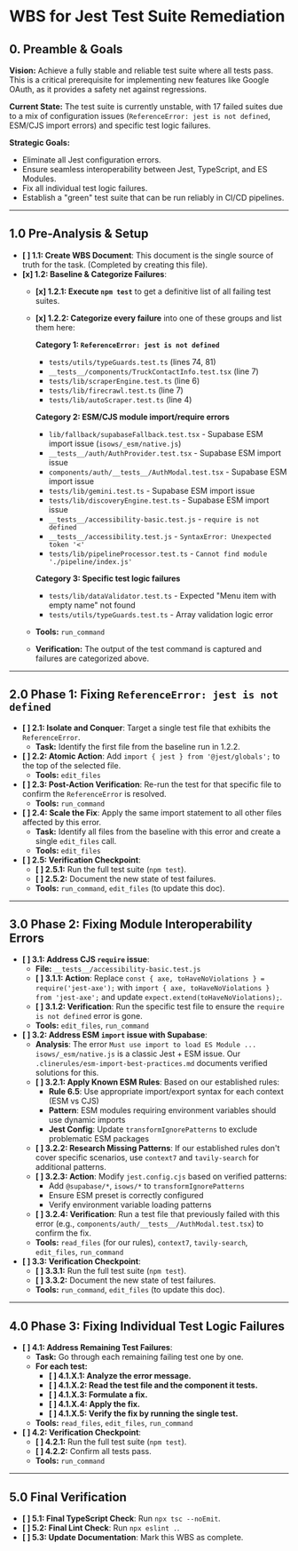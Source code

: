 # WBS for Jest Test Suite Remediation

## 0. Preamble & Goals

**Vision:** Achieve a fully stable and reliable test suite where all tests pass. This is a critical prerequisite for implementing new features like Google OAuth, as it provides a safety net against regressions.

**Current State:** The test suite is currently unstable, with 17 failed suites due to a mix of configuration issues (`ReferenceError: jest is not defined`, ESM/CJS import errors) and specific test logic failures.

**Strategic Goals:**
- Eliminate all Jest configuration errors.
- Ensure seamless interoperability between Jest, TypeScript, and ES Modules.
- Fix all individual test logic failures.
- Establish a "green" test suite that can be run reliably in CI/CD pipelines.

---

## 1.0 Pre-Analysis & Setup

- **[ ] 1.1: Create WBS Document**: This document is the single source of truth for the task. (Completed by creating this file).
- **[x] 1.2: Baseline & Categorize Failures**:
    - **[x] 1.2.1: Execute `npm test`** to get a definitive list of all failing test suites.
    - **[x] 1.2.2: Categorize every failure** into one of these groups and list them here:
        
        **Category 1: `ReferenceError: jest is not defined`**
        - `tests/utils/typeGuards.test.ts` (lines 74, 81)
        - `__tests__/components/TruckContactInfo.test.tsx` (line 7)
        - `tests/lib/scraperEngine.test.ts` (line 6)
        - `tests/lib/firecrawl.test.ts` (line 7)
        - `tests/lib/autoScraper.test.ts` (line 4)
        
        **Category 2: ESM/CJS module import/require errors**
        - `lib/fallback/supabaseFallback.test.tsx` - Supabase ESM import issue (`isows/_esm/native.js`)
        - `__tests__/auth/AuthProvider.test.tsx` - Supabase ESM import issue
        - `components/auth/__tests__/AuthModal.test.tsx` - Supabase ESM import issue
        - `tests/lib/gemini.test.ts` - Supabase ESM import issue
        - `tests/lib/discoveryEngine.test.ts` - Supabase ESM import issue
        - `__tests__/accessibility-basic.test.js` - `require is not defined`
        - `__tests__/accessibility.test.js` - `SyntaxError: Unexpected token '<'`
        - `tests/lib/pipelineProcessor.test.ts` - `Cannot find module './pipeline/index.js'`
        
        **Category 3: Specific test logic failures**
        - `tests/lib/dataValidator.test.ts` - Expected "Menu item with empty name" not found
        - `tests/utils/typeGuards.test.ts` - Array validation logic error
        
    - **Tools:** `run_command`
    - **Verification:** The output of the test command is captured and failures are categorized above.

---

## 2.0 Phase 1: Fixing `ReferenceError: jest is not defined`

- **[ ] 2.1: Isolate and Conquer**: Target a single test file that exhibits the `ReferenceError`.
    - **Task:** Identify the first file from the baseline run in 1.2.2.
- **[ ] 2.2: Atomic Action**: Add `import { jest } from '@jest/globals';` to the top of the selected file.
    - **Tools:** `edit_files`
- **[ ] 2.3: Post-Action Verification**: Re-run the test for that specific file to confirm the `ReferenceError` is resolved.
    - **Tools:** `run_command`
- **[ ] 2.4: Scale the Fix**: Apply the same import statement to all other files affected by this error.
    - **Task:** Identify all files from the baseline with this error and create a single `edit_files` call.
    - **Tools:** `edit_files`
- **[ ] 2.5: Verification Checkpoint**:
    - **[ ] 2.5.1:** Run the full test suite (`npm test`).
    - **[ ] 2.5.2:** Document the new state of test failures.
    - **Tools:** `run_command`, `edit_files` (to update this doc).

---

## 3.0 Phase 2: Fixing Module Interoperability Errors

- **[ ] 3.1: Address CJS `require` issue**:
    - **File:** `__tests__/accessibility-basic.test.js`
    - **[ ] 3.1.1: Action**: Replace `const { axe, toHaveNoViolations } = require('jest-axe');` with `import { axe, toHaveNoViolations } from 'jest-axe';` and update `expect.extend(toHaveNoViolations);`.
    - **[ ] 3.1.2: Verification**: Run the specific test file to ensure the `require is not defined` error is gone.
    - **Tools:** `edit_files`, `run_command`
- **[ ] 3.2: Address ESM `import` issue with Supabase**:
    - **Analysis**: The error `Must use import to load ES Module ... isows/_esm/native.js` is a classic Jest + ESM issue. Our `.clinerules/esm-import-best-practices.md` documents verified solutions for this.
    - **[ ] 3.2.1: Apply Known ESM Rules**: Based on our established rules:
        - **Rule 6.5**: Use appropriate import/export syntax for each context (ESM vs CJS)
        - **Pattern**: ESM modules requiring environment variables should use dynamic imports
        - **Jest Config**: Update `transformIgnorePatterns` to exclude problematic ESM packages
    - **[ ] 3.2.2: Research Missing Patterns**: If our established rules don't cover specific scenarios, use `context7` and `tavily-search` for additional patterns.
    - **[ ] 3.2.3: Action**: Modify `jest.config.cjs` based on verified patterns:
        - Add `@supabase/*`, `isows/*` to `transformIgnorePatterns`
        - Ensure ESM preset is correctly configured
        - Verify environment variable loading patterns
    - **[ ] 3.2.4: Verification**: Run a test file that previously failed with this error (e.g., `components/auth/__tests__/AuthModal.test.tsx`) to confirm the fix.
    - **Tools:** `read_files` (for our rules), `context7`, `tavily-search`, `edit_files`, `run_command`
- **[ ] 3.3: Verification Checkpoint**:
    - **[ ] 3.3.1:** Run the full test suite (`npm test`).
    - **[ ] 3.3.2:** Document the new state of test failures.
    - **Tools:** `run_command`, `edit_files` (to update this doc).

---

## 4.0 Phase 3: Fixing Individual Test Logic Failures

- **[ ] 4.1: Address Remaining Test Failures**:
    - **Task:** Go through each remaining failing test one by one.
    - **For each test:**
        - **[ ] 4.1.X.1: Analyze the error message.**
        - **[ ] 4.1.X.2: Read the test file and the component it tests.**
        - **[ ] 4.1.X.3: Formulate a fix.**
        - **[ ] 4.1.X.4: Apply the fix.**
        - **[ ] 4.1.X.5: Verify the fix by running the single test.**
    - **Tools:** `read_files`, `edit_files`, `run_command`
- **[ ] 4.2: Verification Checkpoint**:
    - **[ ] 4.2.1:** Run the full test suite (`npm test`).
    - **[ ] 4.2.2:** Confirm all tests pass.
    - **Tools:** `run_command`

---

## 5.0 Final Verification

- **[ ] 5.1: Final TypeScript Check**: Run `npx tsc --noEmit`.
- **[ ] 5.2: Final Lint Check**: Run `npx eslint .`.
- **[ ] 5.3: Update Documentation**: Mark this WBS as complete.
